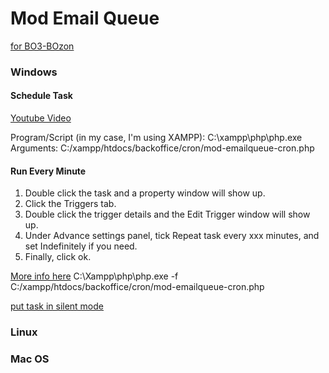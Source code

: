 # Mod Email Queue
[for BO3-BOzon](https://github.com/One-Shift/BO3-BOzon)


### Windows

#### Schedule Task

[Youtube Video](https://youtu.be/s_EMsHlDPnE)

Program/Script (in my case, I'm using XAMPP): C:\xampp\php\php.exe
Arguments: C:/xampp/htdocs/backoffice/cron/mod-emailqueue-cron.php


#### Run Every Minute

1) Double click the task and a property window will show up.
2) Click the Triggers tab.
3) Double click the trigger details and the Edit Trigger window will show up.
4) Under Advance settings panel, tick Repeat task every xxx minutes, and set Indefinitely if you need.
5) Finally, click ok.

[More info here](https://stackoverflow.com/a/4250516/3083653)
C:\Xampp\php\php.exe -f C:/xampp/htdocs/backoffice/cron/mod-emailqueue-cron.php

[put task in silent mode](https://stackoverflow.com/a/6568823/3083653)

### Linux

### Mac OS